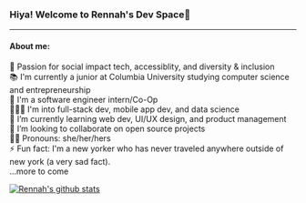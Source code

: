 ### Hiya! Welcome to Rennah's Dev Space👋
-----
#### About me:
💖 Passion for social impact tech, accessiblity, and diversity & inclusion<br>
📚 I'm currently a junior at Columbia University studying computer science and entrepreneurship<br>
💼 I'm a software engineer intern/Co-Op<br>
👩🏻‍💻 I'm into full-stack dev, mobile app dev, and data science<br>
🌱 I’m currently learning web dev, UI/UX design, and product management<br>
👯 I’m looking to collaborate on open source projects<br>
👧🏻 Pronouns: she/her/hers<br>
⚡ Fun fact: I'm a new yorker who has never traveled anywhere outside of new york (a very sad fact).<br>
...more to come

[![Rennah's github stats](https://github-readme-stats.vercel.app/api?username=rennahweng&count_private=true&show_icons=true&hide=stars&theme=radical)](https://github.com/rennahweng/github-readme-stats)
